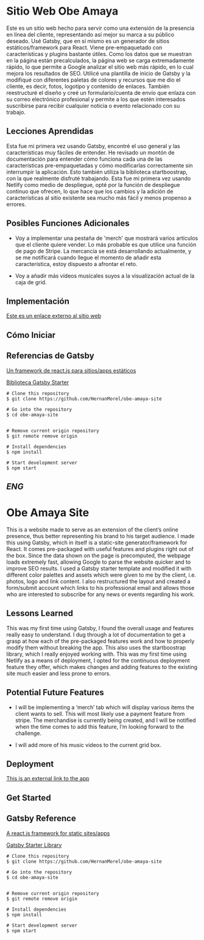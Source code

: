 # Sitio Web Obe Amaya

Este es un sitio web hecho para servir como una extensión de la presencia en línea del cliente, representando así mejor su marca a su público deseado. Usé Gatsby, que en sí mismo es un generador de sitios estáticos/framework para React. Viene pre-empaquetado con características y plugins bastante útiles. Como los datos que se muestran en la página están precalculados, la página web se carga extremadamente rápido, lo que permite a Google analizar el sitio web más rápido, en lo cual mejora los resultados de SEO. Utilicé una plantilla de inicio de Gatsby y la modifiqué con diferentes paletas de colores y recursos que me dio el cliente, es decir, fotos, logotipo y contenido de enlaces. También reestructuré el diseño y creé un formulario/cuenta de envío que enlaza con su correo electrónico profesional y permite a los que estén interesados suscribirse para recibir cualquier noticia o evento relacionado con su trabajo. 

## Lecciones Aprendidas

Esta fue mi primera vez usando Gatsby, encontré el uso general y las características muy fáciles de entender. He revisado un montón de documentación para entender cómo funciona cada una de las características pre-empaquetadas y cómo modificarlas correctamente sin interrumpir la aplicación. Esto también utiliza la biblioteca startboostrap, con la que realmente disfruté trabajando. Esta fue mi primera vez usando Netlify como medio de despliegue, opté por la función de despliegue continuo que ofrecen, lo que hace que los cambios y la adición de características al sitio existente sea mucho más fácil y menos propenso a errores.

## Posibles Funciones Adicionales

* Voy a implementar una pestaña de 'merch' que mostrará varios artículos que el cliente quiere vender. Lo más probable es que utilice una función de pago de Stripe. La mercancía se está desarrollando actualmente, y se me notificará cuando llegue el momento de añadir esta característica, estoy dispuesto a afrontar el reto.

* Voy a añadir más vídeos musicales suyos a la visualización actual de la caja de grid.

## Implementación

[Este es un enlace externo al sitio web](https://obeamaya.com/)


## Cómo Iniciar
## Referencias de Gatsby
[Un framework de react.js para sitios/apps estáticos](https://www.gatsbyjs.com/)

[Biblioteca Gatsby Starter](https://www.gatsbyjs.com/starters/)

``` 
# Clone this repository
$ git clone https://github.com/HernanMorel/obe-amaya-site

# Go into the repository
$ cd obe-amaya-site


# Remove current origin repository
$ git remote remove origin

```

```
# Install dependencies
$ npm install

# Start development server
$ npm start

```

*ENG*
---



# Obe Amaya Site

This is a website made to serve as an extension of the client’s online presence, thus better representing his brand to his target audience. I made this using Gatsby, which in itself is a static-site generator/framework for React. It comes pre-packaged with useful features and plugins right out of the box. Since the data shown on the page is precomputed, the webpage loads extremely fast, allowing Google to parse the website quicker and to improve SEO results. I used a Gatsby starter template and modified it with different color palettes and assets which were given to me by the client, i.e. photos, logo and link content. I also restructured the layout and created a form/submit account which links to his professional email and allows those who are interested to subscribe for any news or events regarding his work. 

## Lessons Learned

This was my first time using Gatsby, I found the overall usage and features really easy to understand. I dug through a lot of documentation to get a grasp at how each of the pre-packaged features work and how to properly modify them without breaking the app. This also uses the startboostrap library, which I really enjoyed working with. This was my first time using Netlify as a means of deployment, I opted for the continuous deployment feature they offer, which makes changes and adding features to the existing site much easier and less prone to errors.

## Potential Future Features

* I will be implementing a ‘merch’ tab which will display various items the client wants to sell. This will most likely use a payment feature from stripe. The merchandise is currently being created, and I will be notified when the time comes to add this feature, I’m looking forward to the challenge.

* I will add more of his music videos to the current grid box.

## Deployment

[This is an external link to the app](https://obeamaya.com/)

## Get Started

## Gatsby Reference
[A react.js framework for static sites/apps](https://www.gatsbyjs.com/)

[Gatsby Starter Library](https://www.gatsbyjs.com/starters/)

``` 
# Clone this repository
$ git clone https://github.com/HernanMorel/obe-amaya-site

# Go into the repository
$ cd obe-amaya-site


# Remove current origin repository
$ git remote remove origin

```


```
# Install dependencies
$ npm install

# Start development server
$ npm start

```



